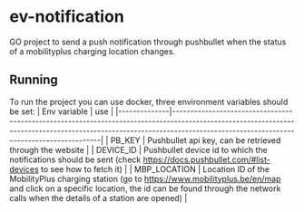 # ev-notification

GO project to send a push notification through pushbullet when the status of a mobilityplus charging location changes.

## Running

To run the project you can use docker, three environment variables should be set:
| Env variable | use                                                                                                                                                                                                                  |
|--------------|----------------------------------------------------------------------------------------------------------------------------------------------------------------------------------------------------------------------|
| PB_KEY       | Pushbullet api key, can be retrieved through the website                                                                                                                                                             |
| DEVICE_ID    | Pushbullet device id to which the notifications should be sent (check https://docs.pushbullet.com/#list-devices to see how to fetch it)                                                                              |
| MBP_LOCATION | Location ID of the MobilityPlus charging station (go to https://www.mobilityplus.be/en/map and click on a specific location, the id can be found through the network calls when the details of a station are opened) |
